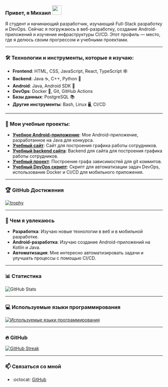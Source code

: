### Привет, я Михаил <img src="https://media.giphy.com/media/hvRJCLFzcasrR4ia7z/giphy.gif" width="30px"/>
<!--👋--> 
Я студент и начинающий разработчик, изучающий Full-Stack разработку и DevOps. Сейчас я погружаюсь в веб-разработку, создание Android-приложений и изучение инфраструктуры CI/CD. Этот профиль — место, где я делюсь своим прогрессом и учебными проектами.

---

### 🛠️ Технологии и инструменты, которые я изучаю:
- **Frontend**: HTML, CSS, JavaScript, React, TypeScript 🕸
- **Backend**: Java ☕, C++, <!-- Node.js, -->Python 🐍
- **Android**: Java, <!-- Kotlin, -->Android SDK 📱
- **DevOps**: Docker 🐳, Git, GitHub Actions
- **Базы данных**: PostgreSQL<!-- MySQL, MongoDB--> 📚
- **Другие инструменты**: Bash, Linux 🖥, CI/CD

---

### 📘 Мои учебные проекты:
- [**Учебное Android-приложение**](https://github.com/Michail19/GDXPaper.git): Мое Android-приложение, разработанное на Java для конкурса.
- [**Учебный сайт**](https://github.com/Michail19/SimpleSheduleWork.git): Сайт для построения графика работы сотрудников.
- [**Учебный backend сайта**](https://github.com/Michail19/SSW_Backend.git): Backend для сайта для построения графика работы сотрудников.
- [**Учебный проект**](https://github.com/Michail19/HomeworkForKU2.git): Построение графа зависимостей для git коммитов.
- [**Учебный DevOps скрипт**](https://github.com/Michail19/ProjectNIASPO.git): Скрипт для автоматизации задач DevOps, использование Docker и CI/CD для мобильного приложения.

---

### 🏆 GitHub Достижения
[![trophy](https://github-profile-trophy.vercel.app/?username=Michail19&theme=onedark)](https://github.com/ryo-ma/github-profile-trophy)

---

### 🌱 Чем я увлекаюсь
- **Разработка**: Изучаю новые технологии в веб и в мобильной разработке.
- **Android-разработка**: Изучаю создание Android-приложений на Kotlin и Java.
- **Автоматизация**: Мне интересно автоматизировать задачи и улучшать процессы с помощью CI/CD.

---

### 📊 Статистика
![GitHub Stats](https://github-readme-stats.vercel.app/api?username=Michail19&show_icons=true&theme=radical)

---

### 💻 Используемые языки программирования

[![Используемые языки программирования](https://github-readme-stats.vercel.app/api/top-langs/?username=Michail19&layout=compact)](https://github.com/anuraghazra/github-readme-stats)

---

### 🔥 GitHub 
[![GitHub Streak](https://github-readme-streak-stats.herokuapp.com/?user=Michail19&theme=dark)](https://git.io/streak-stats)

---

### 📫 Связаться со мной
- :octocat: [GitHub](https://github.com/Michail19)
<!-- - :email: [Email](mailto:mi.ershov.2017@yandex.ru) -->








<!--
## Hi there 👋

**Michail19/Michail19** is a ✨ _special_ ✨ repository because its `README.md` (this file) appears on your GitHub profile.

Here are some ideas to get you started:

- 🔭 I’m currently working on ...
- 🌱 I’m currently learning ...
- 👯 I’m looking to collaborate on ...
- 🤔 I’m looking for help with ...
- 💬 Ask me about ...
- 📫 How to reach me: ...
- 😄 Pronouns: ...
- ⚡ Fun fact: ...
-->
